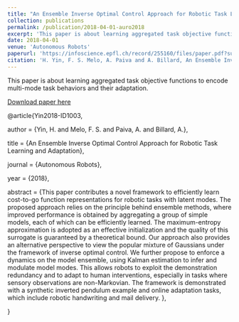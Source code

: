 ```yaml
---
title: "An Ensemble Inverse Optimal Control Approach for Robotic Task Learning and Adaptation"
collection: publications
permalink: /publication/2018-04-01-auro2018
excerpt: 'This paper is about learning aggregated task objective functions to encode multi-mode task behaviors and their adaptation.'
date: 2018-04-01
venue: 'Autonomous Robots'
paperurl: 'https://infoscience.epfl.ch/record/255160/files/paper.pdf?subformat=pdfa;'
citation: 'H. Yin, F. S. Melo, A. Paiva and A. Billard, An Ensemble Inverse Optimal Control Approach for Robotic Task Learning and Adaptation, Autonomous Robots, 2018.'
---
```

This paper is about learning aggregated task objective functions to encode multi-mode task behaviors and their adaptation.

[Download paper here](https://infoscience.epfl.ch/record/255160/files/paper.pdf?subformat=pdfa;)

@article{Yin2018-ID1003,

  author       = {Yin, H. and Melo, F. S. and Paiva, A. and Billard, A.},

  title        = {An Ensemble Inverse Optimal Control Approach for Robotic Task Learning and Adaptation},

  journal = {Autonomous Robots},

  year         = {2018},

  abstract     = {This paper contributes a novel framework to efficiently learn cost-to-go function representations for robotic tasks with latent modes. The proposed approach relies on the principle behind ensemble methods, where improved performance is obtained by aggregating a group of simple models, each of which can be efficiently learned. The maximum-entropy approximation is adopted as an effective initialization and the quality of this surrogate is guaranteed by a theoretical bound. Our approach also provides an alternative perspective to view the popular mixture of Gaussians under the framework of inverse optimal control. We further propose to enforce a dynamics on the model ensemble, using Kalman estimation to infer and modulate model modes. This allows robots to exploit the demonstration redundancy and to adapt to human interventions, especially in tasks where sensory observations are non-Markovian. The framework is demonstrated with a synthetic inverted pendulum example and online adaptation tasks, which include robotic handwriting and mail delivery. },

}